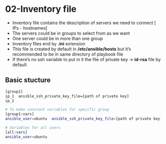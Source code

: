 # 02-Inventory file

- Inventory file contains the description of servers we need to connect [ IPs - hostnames]
- The servers could be in groups to select from as we want
- One server could be in more than one group
- Inventory files end by **.ini** extension
- This file is created by default in **/etc/ansible/hosts** but it’s recommended to be in same directory of playbook file
- If there’s no ssh variable to put in it the file of private key → **id-rsa** file by default

## Basic stucture

```bash
[group1]
ip_1  ansible_ssh_private_key_file=[path of private key]  
ip_2

# To make constant variables for specific group
[group1:vars]
ansible_user=ubuntu  ansible_ssh_private_key_file=[path of private key]

# Variables for all users 
[all:vars] 
ansible_user=ubuntu 

```